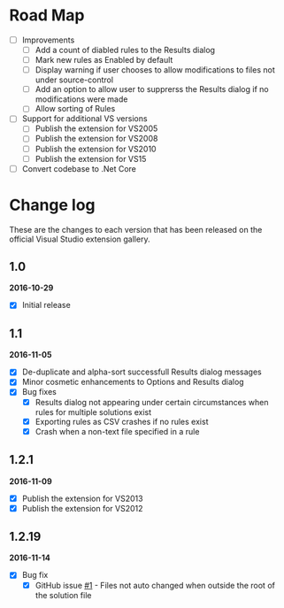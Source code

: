 # Road Map

- [ ] Improvements
   - [ ] Add a count of diabled rules to the Results dialog
   - [ ] Mark new rules as Enabled by default
   - [ ] Display warning if user chooses to allow modifications to files not under source-control
   - [ ] Add an option to allow user to supprerss the Results dialog if no modifications were made
   - [ ] Allow sorting of Rules

- [ ] Support for additional VS versions
   - [ ] Publish the extension for VS2005 
   - [ ] Publish the extension for VS2008 
   - [ ] Publish the extension for VS2010 
   - [ ] Publish the extension for VS15

- [ ] Convert codebase to .Net Core

# Change log

These are the changes to each version that has been released
on the official Visual Studio extension gallery.

## 1.0

**2016-10-29** <!--17:30 UK / 16:30 UTC-->

- [x] Initial release

## 1.1

**2016-11-05** <!--14:20 UK / 14:20 UTC-->

- [x] De-duplicate and alpha-sort successfull Results dialog messages
- [x] Minor cosmetic enhancements to Options and Results dialog
- [x] Bug fixes
  - [x] Results dialog not appearing under certain circumstances when rules for multiple solutions exist
  - [x] Exporting rules as CSV crashes if no rules exist
  - [x] Crash when a non-text file specified in a rule

## 1.2.1

**2016-11-09** <!--18:15 UK / 18:15 UTC-->

- [x] Publish the extension for VS2013
- [x] Publish the extension for VS2012

## 1.2.19

**2016-11-14** <!--08:00 UK / 08:00 UTC-->

- [x] Bug fix
  - [x] GitHub issue [#1](https://github.com/GregTrevellick/AutoFindReplace/issues/1) - Files not auto changed when outside the root of the solution file

<!--move licence.txt up a level like filesforeverysuffix-->
<!--guthub/linguist-->
<!--eliminate build warnings-->
<!--codeship-->
<!--team city-->
<!--tfs-->
<!--jenkins-->
<!--travis //travis-ci.org/getting_started //docs.travis-ci.com/user/languages/csharp/ //github.com/mwrock/PowerShell/blob/master/.travis.yml-->
<!--https://github.com/integrations/sonarqube-->
<!--https://github.com/integrations/codacy-->
<!--https://github.com/integrations/code-climate-->
<!--sign the extension - not required for auto updates ! activity log ? github.com/mwrock/PowerShell/tree/master/src/signing-->
<!--rules kick in when opening a file not just a sln-->
<!--rules kick in when creating a sln-->
<!--auto column widths-->
<!--commas in csv-->